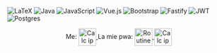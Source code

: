 ![LaTeX](https://img.shields.io/badge/latex-%23008080.svg?style=for-the-badge&logo=latex&logoColor=white)
![Java](https://img.shields.io/badge/java-%23ED8B00.svg?style=for-the-badge&logo=openjdk&logoColor=white)
![JavaScript](https://img.shields.io/badge/javascript-%23323330.svg?style=for-the-badge&logo=javascript&logoColor=%23F7DF1E)
![Vue.js](https://img.shields.io/badge/vuejs-%2335495e.svg?style=for-the-badge&logo=vuedotjs&logoColor=%234FC08D)
![Bootstrap](https://img.shields.io/badge/bootstrap-%238511FA.svg?style=for-the-badge&logo=bootstrap&logoColor=white)
![Fastify](https://img.shields.io/badge/fastify-%23000000.svg?style=for-the-badge&logo=fastify&logoColor=white)
![JWT](https://img.shields.io/badge/JWT-black?style=for-the-badge&logo=JSON%20web%20tokens)
![Postgres](https://img.shields.io/badge/postgres-%23316192.svg?style=for-the-badge&logo=postgresql&logoColor=white)

<p align="center">
    Me:
    <a target="blank" href="https://leonardopellizzon.github.io/">
     <img align="center" alt="Calc ip" width="40px" src="https://avatars.githubusercontent.com/u/72733218?v=4&mask=circle"/>
    </a>
    La mie pwa:
    <a target="blank" href="https://routineleonardopellizzon.netlify.app/">
     <img align="center" alt="Routine" width="40px" src="https://routineleonardopellizzon.netlify.app/favicon.ico" />
    </a>
    <a target="blank" href="https://calcip.netlify.app/">
     <img align="center" alt="Calc ip" width="40px" src="https://calcip.netlify.app/favicon.ico" />
    </a>
</p>
